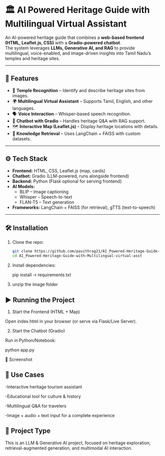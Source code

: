 # 🏛️ AI Powered Heritage Guide with Multilingual Virtual Assistant

An AI-powered heritage guide that combines a **web-based frontend (HTML, Leaflet.js, CSS)** with a **Gradio-powered chatbot**.  
The system leverages **LLMs, Generative AI, and RAG** to provide multilingual, voice-enabled, and image-driven insights into Tamil Nadu’s temples and heritage sites.  

---

## 🚀 Features

- 🏯 **Temple Recognition** – Identify and describe heritage sites from images.  
- 🌍 **Multilingual Virtual Assistant** – Supports Tamil, English, and other languages.  
- 🗣️ **Voice Interaction** – Whisper-based speech recognition.  
- 💬 **Chatbot with Gradio** – Handles heritage Q&A with RAG support.  
- 🗺️ **Interactive Map (Leaflet.js)** – Display heritage locations with details.  
- 📖 **Knowledge Retrieval** – Uses LangChain + FAISS with custom datasets.  

---

## ⚙️ Tech Stack

- **Frontend:** HTML, CSS, Leaflet.js (map, cards)  
- **Chatbot:** Gradio (LLM-powered, runs alongside frontend)  
- **Backend:** Python (Flask optional for serving frontend)  
- **AI Models:**  
  - BLIP – Image captioning  
  - Whisper – Speech-to-text  
  - FLAN-T5 – Text generation  
- **Frameworks:** LangChain + FAISS (for retrieval), gTTS (text-to-speech)  

---

## 🛠️ Installation

1. Clone the repo:
   ```bash
   git clone https://github.com/pavithrag21/AI_Powered-Heritage-Guide-with-Multilingual-virtual-asst.git
   cd AI_Powered-Heritage-Guide-with-Multilingual-virtual-asst
   
2. Install dependencies:

    pip install -r requirements.txt
3. unzip the image folder

## ▶️ Running the Project
1. Start the Frontend (HTML + Map)

Open index.html in your browser (or serve via Flask/Live Server).

2. Start the Chatbot (Gradio)

Run in Python/Notebook:

python app.py

📸 Screenshot 



## 🎯 Use Cases

  -Interactive heritage tourism assistant

  -Educational tool for culture & history

  -Multilingual Q&A for travelers

  -Image + audio + text input for a complete experience

## 📌 Project Type

This is an LLM & Generative AI project, focused on heritage exploration, retrieval-augmented generation, and multimodal AI interaction.
